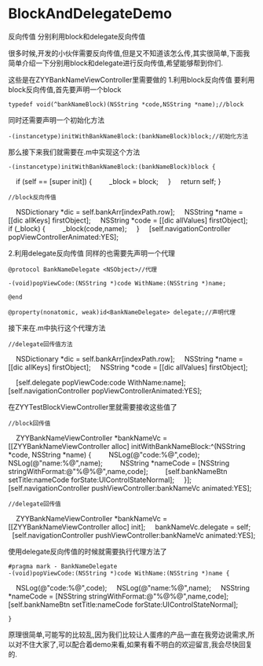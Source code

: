 # BlockAndDelegateDemo
反向传值
分别利用block和delegate反向传值


很多时候,开发的小伙伴需要反向传值,但是又不知道该怎么传,其实很简单,下面我简单介绍一下分别用block和delegate进行反向传值,希望能够帮到你们.

这些是在ZYYBankNameViewController里需要做的
1.利用block反向传值
要利用block反向传值,首先要声明一个block

    typedef void(^bankNameBlock)(NSString *code,NSString *name);//block

同时还需要声明一个初始化方法

    -(instancetype)initWithBankNameBlock:(bankNameBlock)block;//初始化方法

那么接下来我们就需要在.m中实现这个方法

    -(instancetype)initWithBankNameBlock:(bankNameBlock)block {
          if (self == [super init]) {
              _block = block;
          }
          return self;
    }

    //block反向传值
    NSDictionary *dic = self.bankArr[indexPath.row];
    NSString *name = [[dic allKeys] firstObject];
    NSString *code = [[dic allValues] firstObject];
    if (_block) {
        _block(code,name);
    }
    [self.navigationController popViewControllerAnimated:YES];

2.利用delegate反向传值
同样的也需要先声明一个代理

    @protocol BankNameDelegate <NSObject>//代理

    -(void)popViewCode:(NSString *)code WithName:(NSString *)name;

    @end

    @property(nonatomic, weak)id<BankNameDelegate> delegate;//声明代理

接下来在.m中执行这个代理方法

    //delegate回传值方法
    NSDictionary *dic = self.bankArr[indexPath.row];
    NSString *name = [[dic allKeys] firstObject];
    NSString *code = [[dic allValues] firstObject];

    [self.delegate popViewCode:code WithName:name];
    [self.navigationController popViewControllerAnimated:YES];

在ZYYTestBlockViewController里就需要接收这些值了

    //block回传值
    ZYYBankNameViewController *bankNameVc = [[ZYYBankNameViewController alloc] initWithBankNameBlock:^(NSString *code, NSString *name) {
        NSLog(@"code:%@",code);
        NSLog(@"name:%@",name);
        NSString *nameCode = [NSString stringWithFormat:@"%@%@",name,code];
        [self.bankNameBtn setTitle:nameCode forState:UIControlStateNormal];
    }];
    [self.navigationController pushViewController:bankNameVc animated:YES];


    //delegate回传值
    ZYYBankNameViewController *bankNameVc = [[ZYYBankNameViewController alloc] init];
    bankNameVc.delegate = self;
    [self.navigationController pushViewController:bankNameVc animated:YES];

使用delegate反向传值的时候就需要执行代理方法了

    #pragma mark - BankNameDelegate
    -(void)popViewCode:(NSString *)code WithName:(NSString *)name {
        NSLog(@"code:%@",code);
        NSLog(@"name:%@",name);
        NSString *nameCode = [NSString stringWithFormat:@"%@%@",name,code];
        [self.bankNameBtn setTitle:nameCode forState:UIControlStateNormal];

    }

原理很简单,可能写的比较乱,因为我们比较让人蛋疼的产品一直在我旁边说需求,所以对不住大家了,可以配合着demo来看,如果有看不明白的欢迎留言,我会尽快回复的.
